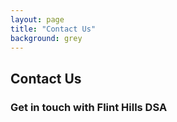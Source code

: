 ```yaml
---
layout: page
title: "Contact Us"
background: grey
---
```


<section class="page-section">
  <div class="container">
    <div class="row">
      <div class="col-lg-12 text-center">
        <h2 class="section-heading text-uppercase">Contact Us</h2>
        <h3 class="section-subheading text-muted">Get in touch with Flint Hills DSA</h3>
      </div>
    </div>
  </div>
</section>

<style>
/* Force Action Network forms into single column layout */
#can_embed_form.can_float.can_768 {
  display: block !important;
}

/* Override the two-column layout */
#form_col1, #form_col2 {
  float: none !important;
  width: 100% !important;
  clear: both !important;
  margin-right: 0 !important;
  margin-left: 0 !important;
  display: block !important;
}

/* Stack form fields on top */
#form_col1 {
  margin-bottom: 30px !important;
}

/* Submit section goes below */
#form_col2 {
  margin-top: 20px !important;
  padding-top: 20px !important;
  border-top: 1px solid #e0e0e0;
}

/* Make submit button full width */
#form_col2 input[type="submit"] {
  width: 100% !important;
  max-width: none !important;
  display: block !important;
  margin: 0 auto !important;
  padding: 15px 20px !important;
  font-size: 16px !important;
}

/* Clear any floats */
.clear {
  clear: both !important;
}

/* Additional form styling to match your site */
.can_embed_form {
  max-width: 600px;
  margin: 0 auto;
}
</style>

<link href='https://actionnetwork.org/css/style-embed-whitelabel-v3.css' rel='stylesheet' type='text/css' />
<script src='https://actionnetwork.org/widgets/v5/form/contact-us-173?format=js&source=widget'></script>
<div id='can-form-area-contact-us-173' style='width: 100%'><!-- this div is the target for our HTML insertion --></div>
